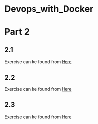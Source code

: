 # Devops_with_Docker
# Part 2

## 2.1
Exercise can be found from  [Here](Exercise2_1/README.md)

## 2.2
Exercise can be found from  [Here](Exercise2_2/README.md)

## 2.3
Exercise can be found from  [Here](Exercise2_3/README.md)

